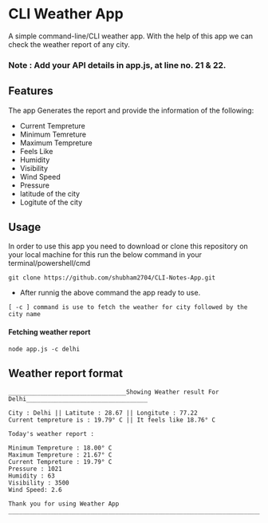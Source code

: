 # CLI Weather App

A simple command-line/CLI weather app. With the help of this app we can check the weather report of any city.

### Note : Add your API details in app.js, at line no. 21 & 22. 

## Features

The app Generates the report and provide the information of the following:

- Current Tempreture
- Minimum Temreture
- Maximum Tempreture
- Feels Like
- Humidity
- Visibility
- Wind Speed
- Pressure
- latitude of the city
- Logitute of the city

## Usage

In order to use this app you need to download or clone this repository on your local machine  for this run the below command in your terminal/powershell/cmd

```
git clone https://github.com/shubham2704/CLI-Notes-App.git
```

- After runnig the above command the app ready to use.

```
[ -c ] command is use to fetch the weather for city followed by the city name
```

#### Fetching weather report

```
node app.js -c delhi
```

## Weather report format

```
_________________________________Showing Weather result For Delhi__________________________________

City : Delhi || Latitute : 28.67 || Longitute : 77.22
Current tempreture is : 19.79° C || It feels like 18.76° C

Today's weather report :

Minimum Tempreture : 18.00° C
Maximum Tempreture : 21.67° C
Current Tempreture : 19.79° C
Pressure : 1021
Humidity : 63
Visibility : 3500
Wind Speed: 2.6

Thank you for using Weather App
________________________________________________________________________________________________________________
```